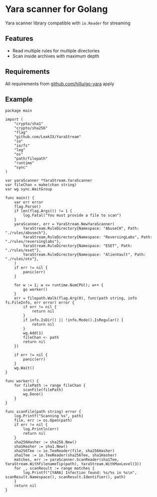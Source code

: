 # Yara scanner for Golang

Yara scanner library compatible with `io.Reader` for streaming

## Features

- Read multiple rules for multiple directories
- Scan inside archives with maximum depth

## Requirements

All requirements from [github.com/hillu/go-yara](https://github.com/hillu/go-yara) apply

## Example

```golang
package main

import (
	"crypto/sha1"
	"crypto/sha256"
	"flag"
	"github.com/LeakIX/YaraStream"
	"io"
	"io/fs"
	"log"
	"os"
	"path/filepath"
	"runtime"
	"sync"
)

var yaraScanner *YaraStream.YaraScanner
var fileChan = make(chan string)
var wg sync.WaitGroup

func main() {
	var err error
	flag.Parse()
	if len(flag.Args()) != 1 {
		log.Fatal("You must provide a file to scan")
	}
	yaraScanner, err = YaraStream.NewYaraScanner(
		YaraStream.RuleDirectory{Namespace: "AbuseCH", Path: "./rules/abusech"},
		YaraStream.RuleDirectory{Namespace: "ReversingLabs", Path: "./rules/reversinglabs"},
		YaraStream.RuleDirectory{Namespace: "ESET", Path: "./rules/eset"},
		YaraStream.RuleDirectory{Namespace: "AlienVault", Path: "./rules/otx"},
	)
	if err != nil {
		panic(err)
	}

	for w := 1; w <= runtime.NumCPU(); w++ {
		go worker()
	}
	err = filepath.Walk(flag.Arg(0), func(path string, info fs.FileInfo, err error) error {
		if err != nil {
			return nil
		}
		if info.IsDir() || !info.Mode().IsRegular() {
			return nil
		}
		wg.Add(1)
		fileChan <- path
		return nil
	})

	if err != nil {
		panic(err)
	}
	wg.Wait()
}

func worker() {
	for filePath := range fileChan {
		scanFile(filePath)
		wg.Done()
	}
}

func scanFile(path string) error {
	log.Printf("Scanning %s", path)
	file, err := os.Open(path)
	if err != nil {
		log.Println(err)
		return nil
	}
	sha256Hasher := sha256.New()
	sha1Hasher := sha1.New()
	sha256Tee := io.TeeReader(file, sha256Hasher)
	sha1Tee := io.TeeReader(sha256Tee, sha1Hasher)
	matches, err := yaraScanner.ScanReader(sha1Tee, YaraStream.WithFilenameTip(path), YaraStream.WithMaxLevel(3))
	for _, scanResult := range matches {
		log.Printf("[YARA] Infection found: %s/%s in %s\n", scanResult.Namespace(), scanResult.Identifier(), path)
	}
	return nil
}

```
